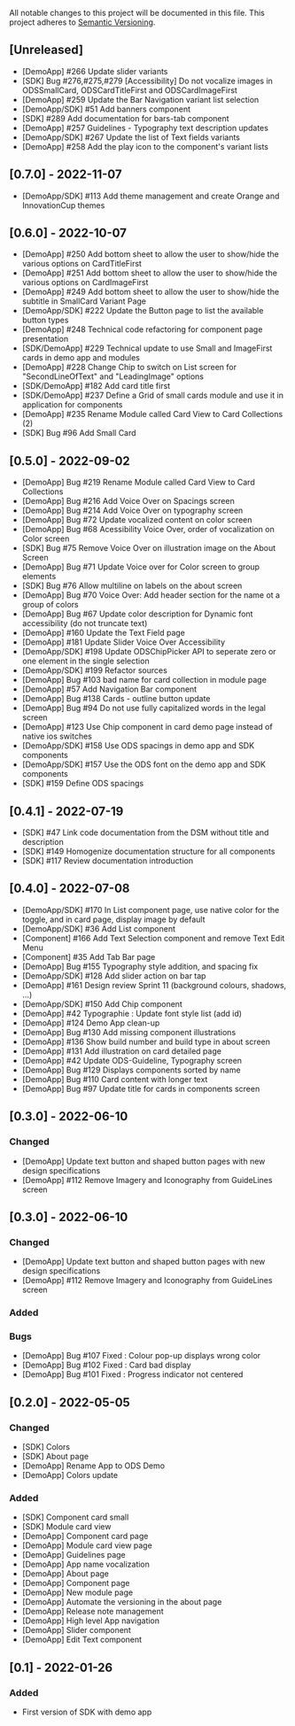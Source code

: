 All notable changes to this project will be documented in this file.
This project adheres to [Semantic Versioning](http://semver.org/).

## [Unreleased]

- [DemoApp] #266 Update slider variants
- [SDK] Bug #276,#275,#279 [Accessibility] Do not vocalize images in ODSSmallCard, ODSCardTitleFirst and ODSCardImageFirst
- [DemoApp] #259 Update the Bar Navigation variant list selection 
- [DemoApp/SDK] #51 Add banners component
- [SDK] #289 Add documentation for bars-tab component
- [DemoApp] #257 Guidelines - Typography text description updates 
- [DemoApp/SDK] #267 Update the list of Text fields variants
- [DemoApp] #258 Add the play icon to the component's variant lists

## [0.7.0] - 2022-11-07

- [DemoApp/SDK] #113 Add theme management and create Orange and InnovationCup themes

## [0.6.0] - 2022-10-07

- [DemoApp] #250 Add bottom sheet to allow the user to show/hide the various options on CardTitleFirst 
- [DemoApp] #251 Add bottom sheet to allow the user to show/hide the various options on CardImageFirst
- [DemoApp] #249 Add bottom sheet to allow the user to show/hide the subtitle in SmallCard Variant Page 
- [DemoApp/SDK] #222 Update the Button page to list the available button types
- [DemoApp] #248 Technical code refactoring for component page presentation 
- [SDK/DemoApp] #229 Technical update to use Small and ImageFirst cards in demo app and modules 
- [DemoApp] #228 Change Chip to switch on List screen for "SecondLineOfText" and "LeadingImage" options 
- [SDK/DemoApp] #182 Add card title first
- [SDK/DemoApp] #237 Define a Grid of small cards module and use it in application for components 
- [DemoApp] #235 Rename Module called Card View to Card Collections (2)
- [SDK] Bug #96 Add Small Card

## [0.5.0] - 2022-09-02

- [DemoApp] Bug #219 Rename Module called Card View to Card Collections 
- [DemoApp] Bug #216 Add Voice Over on Spacings screen
- [DemoApp] Bug #214 Add Voice Over on typography screen
- [DemoApp] Bug #72 Update vocalized content on color screen
- [DemoApp] Bug #68 Acessibility Voice Over, order of vocalization on Color screen 
- [SDK] Bug #75 Remove Voice Over on illustration image on the About Screen  
- [DemoApp] Bug #71 Update Voice over for Color screen to group elements 
- [SDK] Bug #76 Allow multiline on labels on the about screen
- [DemoApp] Bug #70 Voice Over: Add header section for the name ot a group of colors
- [DemoApp] Bug #67 Update color description for Dynamic font accessibility (do not truncate text)
- [DemoApp] #160 Update the Text Field page
- [DemoApp] #181 Update Slider Voice Over Accessibility  
- [DemoApp/SDK] #198 Update ODSChipPicker API to seperate zero or one element in the single selection 
- [DemoApp/SDK] #199 Refactor sources
- [DemoApp] Bug #103 bad name for card collection in module page
- [DemoApp] #57 Add Navigation Bar component
- [DemoApp] Bug #138 Cards - outline button update
- [DemoApp] Bug #94 Do not use fully capitalized words in the legal screen
- [DemoApp] #123 Use Chip component in card demo page instead of native ios switches
- [DemoApp/SDK] #158 Use ODS spacings in demo app and SDK components
- [DemoApp/SDK] #157 Use the ODS font on the demo app and SDK components  
- [SDK] #159 Define ODS spacings

## [0.4.1] - 2022-07-19

- [SDK] #47 Link code documentation from the DSM without title and description 
- [SDK] #149 Homogenize documentation structure for all components
- [SDK] #117 Review documentation introduction
 
## [0.4.0] - 2022-07-08

- [DemoApp/SDK] #170 In List component page, use native color for the toggle, and in card page, display image by default
- [DemoApp/SDK] #36 Add List component
- [Component] #166 Add Text Selection component and remove Text Edit Menu
- [Component] #35 Add Tab Bar page
- [DemoApp] Bug #155 Typography style addition, and spacing fix
- [DemoApp/SDK] #128 Add slider action on bar tap
- [DemoApp] #161 Design review Sprint 11 (background colours, shadows, ...) 
- [DemoApp/SDK] #150 Add Chip component
- [DemoApp] #42 Typographie : Update font style list (add id)
- [DemoApp] #124 Demo App clean-up
- [DemoApp] Bug #130 Add missing component illustrations
- [DemoApp] #136 Show build number and build type in about screen 
- [DemoApp] #131 Add illustration on card detailed page  
- [DemoApp] #42 Update ODS-Guideline, Typography screen
- [DemoApp] Bug #129 Displays components sorted by name
- [DemoApp] Bug #110 Card content with longer text
- [DemoApp] Bug #97 Update title for cards in components screen

## [0.3.0] - 2022-06-10
### Changed
- [DemoApp] Update text button and shaped button pages with new design specifications
- [DemoApp] #112 Remove Imagery and Iconography from GuideLines screen

## [0.3.0] - 2022-06-10
### Changed
- [DemoApp] Update text button and shaped button pages with new design specifications
- [DemoApp] #112 Remove Imagery and Iconography from GuideLines screen

### Added

### Bugs
- [DemoApp] Bug #107 Fixed : Colour pop-up displays wrong color
- [DemoApp] Bug #102 Fixed : Card bad display
- [DemoApp] Bug #101 Fixed : Progress indicator not centered

## [0.2.0] - 2022-05-05
### Changed
- [SDK] Colors
- [SDK] About page
- [DemoApp] Rename App to ODS Demo
- [DemoApp] Colors update

### Added
- [SDK] Component card small
- [SDK] Module card view
- [DemoApp] Component card page
- [DemoApp] Module card view page
- [DemoApp] Guidelines page
- [DemoApp] App name vocalization
- [DemoApp] About page
- [DemoApp] Component page
- [DemoApp] New module page
- [DemoApp] Automate the versioning in the about page
- [DemoApp] Release note management
- [DemoApp] High level App navigation
- [DemoApp] Slider component
- [DemoApp] Edit Text component

## [0.1] - 2022-01-26
### Added
- First version of SDK with demo app
